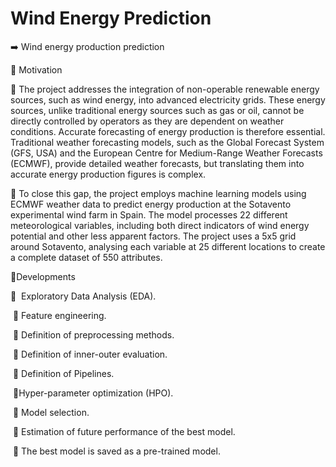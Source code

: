 # Wind Energy Prediction

➡️ Wind energy production prediction

🔻 Motivation

🔸 The project addresses the integration of non-operable renewable energy sources, such as wind energy, into advanced electricity grids. These energy sources, unlike traditional energy sources such as gas or oil, cannot be directly controlled by operators as they are dependent on weather conditions. Accurate forecasting of energy production is therefore essential. Traditional weather forecasting models, such as the Global Forecast System (GFS, USA) and the European Centre for Medium-Range Weather Forecasts (ECMWF), provide detailed weather forecasts, but translating them into accurate energy production figures is complex.

🔸 To close this gap, the project employs machine learning models using ECMWF weather data to predict energy production at the Sotavento experimental wind farm in Spain. The model processes 22 different meteorological variables, including both direct indicators of wind energy potential and other less apparent factors. The project uses a 5x5 grid around Sotavento, analysing each variable at 25 different locations to create a complete dataset of 550 attributes.

🔻Developments

🔸 ️ Exploratory Data Analysis (EDA).

️ 🔸 Feature engineering.

️ 🔸 Definition of preprocessing methods.

️ 🔸 Definition of inner-outer evaluation.

️ 🔸 Definition of Pipelines.

️ 🔸Hyper-parameter optimization (HPO).

️ 🔸 Model selection.

️ 🔸 Estimation of future performance of the best model.

️ 🔸 The best model is saved as a pre-trained model.

```{tableofcontents}
```
